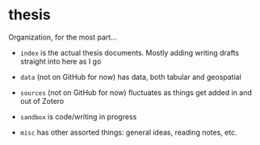 # thesis

Organization, for the most part...

- `index` is the actual thesis documents. Mostly adding writing drafts straight into here as I go

- `data` (not on GitHub for now) has data, both tabular and geospatial

- `sources` (not on GitHub for now) fluctuates as things get added in and out of Zotero

- `sandbox` is code/writing in progress

- `misc` has other assorted things: general ideas, reading notes, etc.
